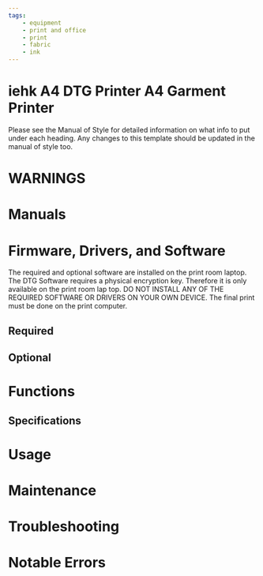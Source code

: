 ```yaml
---
tags:
    - equipment
    - print and office
    - print
    - fabric
    - ink
---
```

# iehk A4 DTG Printer A4 Garment Printer
Please see the Manual of Style for detailed information on what info to put under each heading.
Any changes to this template should be updated in the manual of style too.

# WARNINGS
# Manuals 

# Firmware, Drivers, and Software
The required and optional software are installed on the print room laptop.
The DTG Software requires a physical encryption key.
Therefore it is only available on the print room lap top.
DO NOT INSTALL ANY OF THE REQUIRED SOFTWARE OR DRIVERS ON YOUR OWN DEVICE.
The final print must be done on the print computer.
## Required

## Optional

# Functions

## Specifications

# Usage

# Maintenance

# Troubleshooting

# Notable Errors 
